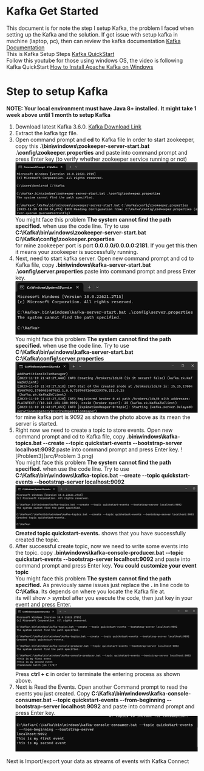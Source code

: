 # Kafka Get Started 
This document is for note the step I setup Kafka, the problem I faced when setting up the Kafka and the solution.
If got issue with setup kafka in machine (laptop, pc), then can review the kafka documentation [Kafka Documentation](https://kafka.apache.org/documentation/)
<br> This is Kafka Setup Steps [Kafka QuickStart](https://kafka.apache.org/quickstart)
<br> Follow this youtube for those using windows OS, the video is following Kafka QuickStart [How to Install Apache Kafka on Windows](https://www.youtube.com/watch?v=aKDWWICgfA0)

# Step to setup Kafka
**NOTE: Your local environment must have Java 8+ installed.**
**It might take 1 week above until 1 month to setup Kafka**
1. Download latest Kafka 3.6.0. [Kafka Download Link](https://www.apache.org/dyn/closer.cgi?path=/kafka/3.6.0/kafka_2.13-3.6.0.tgz)
2. Extract the kafka tgz file.
3. Open command prompt and **cd** to Kafka file
   In order to start zookeeper, copy this **.\bin\windows\zookeeper-server-start.bat .\config\zookeeper.properties** and paste into command prompt and press Enter key (to verify whether zookeeper service running or not)
   ![Problem1](src/Problem1.png)
   <br>You might face this problem **The system cannot find the path specified.** when use the code line. Try to use **C:\Kafka\bin\windows\zookeeper-server-start.bat C:\Kafka\config\zookeeper.properties**
   <br>for mine zookeeper port is port **0.0.0.0/0.0.0.0:2181**. If you get this then it means your zookeeper is successfully running.
    <br>
4. Next, need to start kafka server. Open new command prompt and cd to Kafka file, copy **.bin\windows\kafka-server-start.bat .\config\server.properties** paste into command prompt and press Enter key.
   ![Problem2](src/Problem2.png)
   <br>You might face this problem **The system cannot find the path specified.** when use the code line. Try to use **C:\Kafka\bin\windows\kafka-server-start.bat C:\Kafka\config\server.properties**
   ![SuccessKafka](src/SuccessKafka.png)
   <br>for mine kafka port is 9092 as shown the photo above as its mean the server is started.
    <br>
5. Right now we need to create a topic to store events. Open new command prompt and cd to Kafka file, copy **.bin\windows\kafka-topics.bat --create --topic quickstart-events --bootstrap-server localhost:9092** paste into command prompt and press Enter key.
   ![Problem3](src/Problem 3.png)
   <br>You might face this problem **The system cannot find the path specified.** when use the code line. Try to use **C:\Kafka\bin\windows\kafka-topics.bat --create --topic quickstart-events --bootstrap-server localhost:9092**
   ![SuccessCreateEvent](src/SuccessCreateEvent.png)
    <br>**Created topic quickstart-events.** shows that you have successfully created the topic.
    <br>
6. After successful create topic, now we need to write some events into the topic. copy **.bin\windows\kafka-console-producer.bat --topic quickstart-events --bootstrap-server localhost:9092** and paste into command prompt and press Enter key. **You could customize your event topic**
   <br>You might face this problem **The system cannot find the path specified.** As previously same issues just replace the **.** in line code to **C:\Kafka**. Its depends on where you locate the Kafka file at.
    <br> its will show *>* symbol after you execute the code, then just key in your event and press Enter.
   ![EnterEvent](src/enterevents.png)
    <br> Press **ctrl + c** in order to terminate the entering process as shown above.
7. Next is Read the Events. Open another Command prompt to read the events you just created. Copy **C:\Kafka\bin\windows\kafka-console-consumer.bat --topic quickstart-events --from-beginning --bootstrap-server
   localhost:9092** and paste into command prompt and press Enter key.
   ![ConsumerClientOutput](src/consumerclientoutput.png)

Next is Import/export your data as streams of events with Kafka Connect
    